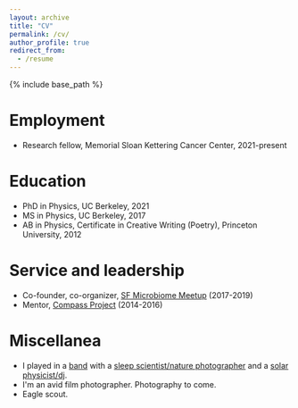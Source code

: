 ```yaml
---
layout: archive
title: "CV"
permalink: /cv/
author_profile: true
redirect_from:
  - /resume
---
```


{% include base_path %}


Employment
======
* Research fellow, Memorial Sloan Kettering Cancer Center, 2021-present

Education
======
* PhD in Physics, UC Berkeley, 2021
* MS in Physics, UC Berkeley, 2017
* AB in Physics, Certificate in Creative Writing (Poetry), Princeton University, 2012
  
Service and leadership
======
* Co-founder, co-organizer, [SF Microbiome Meetup](https://www.meetup.com/sfmicrobiome/) (2017-2019)
* Mentor, [Compass Project](https://www.ocf.berkeley.edu/~comproj/) (2014-2016)


Miscellanea
======
* I played in a [band](https://energy-guide.bandcamp.com/track/handful-of-ash-single-edit) with a [sleep scientist/nature photographer](https://joewiner.com/) and a [solar physicist/dj](https://soundcloud.com/m4ssflow/mfmnthly-michael-mcmanus?utm_source=clipboard&utm_medium=text&utm_campaign=social_sharing).
* I'm an avid film photographer.  Photography to come.
* Eagle scout.

